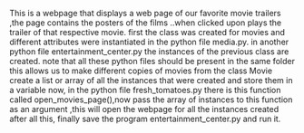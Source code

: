 This is a webpage that displays a web page of our favorite movie trailers ,the page contains the posters of the films ..when clicked upon plays
the trailer of that respective movie.
first the class was created for movies and different attributes were instantiated in the python file media.py.
in another python file entertainment_center.py the instances of the previous class are created.
note that all these python files should be present in the same folder
this allows us to make different copies of movies from the class Movie
create a list or array of all the instances that were created and store them in a variable
now, in the python file fresh_tomatoes.py there is this function called open_movies_page(),now pass the array of instances to this function as an argument ,this will open the webpage for all the instances created
after all this, finally save the program entertainment_center.py and run it.
